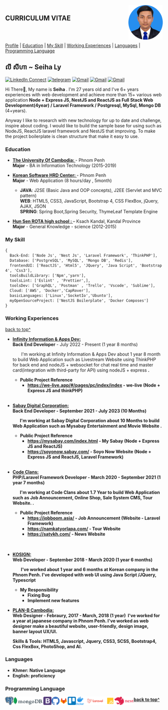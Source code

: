 <!--
### Hi there 👋

**seiha-ly/README.md** is a ✨ _special_ ✨ repository because its `README.md` (this file) appears on your GitHub profile.

Here are some ideas to get you started:

- 🔭 I’m currently working on ...
- 🌱 I’m currently learning ...
- 👯 I’m looking to collaborate on ...
- 🤔 I’m looking for help with ...
- 💬 Ask me about ...
- 📫 How to reach me: ...
- 😄 Pronouns: ...
- ⚡ Fun fact: ...
-->

<a target="_blank" href="https://github.com/seiha-ly">
  <img width="110" align="right" src="https://raw.githubusercontent.com/seiha-ly/seiha-ly/main/LY_SEIHA.png">
</a>

## CURRICULUM VITAE
<br /><br />

[Profile](#) | [Education](#education) | [My Skill](#my-skill) | [Working Experiences](#working-experiences) | [Languages](#languages) | [Programming Language](#programming-language)

## លី សីហា ~ Seiha Ly

[![LinkedIn Connect](https://img.shields.io/badge/%20-Connect-black?color=14171A&labelColor=212121&logo=linkedin&logoColor=ffcc80)](https://www.linkedin.com/in/ly-seiha-894975179/)
[![telegram](https://img.shields.io/badge/Telegram-Chat-black?color=14171A&labelColor=blue&logoColor=ffffff)](https://t.me/seiha_ly)
[![Gmail](https://img.shields.io/badge/%20-seiha.hrd018@gmail.com-black?color=14171A&labelColor=ef5350&logo=gmail&logoColor=ffffff)](mailto:seiha.hrd018@gmail.com?subject=From%20GitHub&cc=seiha.hrd018@gmail&body=Hi,%20there.%20Found%20you%20from%20GitHub.)
[![Gmail](https://img.shields.io/badge/Phone-+855_15302221-black?color=14171A&labelColor=blue&logoColor=ffffff)](tel:85515302221)
[![Gmail](https://img.shields.io/badge/Address-Sangkat_Pshar_Derm_Kor_,_Phnom_Penh-black?color=14171A&labelColor=ffcc80&logoColor=ffffff)](https://goo.gl/maps/dQP7hmfbc8xXgzSQA)

Hi There👋, My name is <b>Seiha </b>. I'm 27 years old and I've 6+ years experiences with web development and achieve more than 15+ various web application <b>
  Node + Express JS, NestJS and ReactJS as <b>Full Stack Web Development</b>(4year) / Laravel Framework / Postgresql, MySql, Mongo DB </b>(4+years).

Anyway I like to research with new technology for up to date and challenge, inspire about coding. I would like to build the sample base for using such as NodeJS, ReactJS laravel framework and NestJS that improving. To make the project boilerplate is clean structure that make it easy to use.

### Education

- <b><a href="https://uc.edu.kh/" target="_blank" > The University Of Cambodia:
  </a> </b> - Phnom Penh<br>
  <b>Major</b> - BA in Information Technology (2015-2019)

- <b><a href="https://www.kshrd.com.kh/" target="_blank" > Korean Software HRD Center:
  </a> </b> - Phnom Penh<br>
  <b>Major</b> - Web Application (8 hours/day , 5month)

  - <b>JAVA</b>: J2SE (Basic Java and OOP concepts), J2EE (Servlet and MVC pattern)<br>
    <b>WEB</b>: HTML5, CSS3, JavaScript, Bootstrap 4, CSS FlexBox, jQuery, AJAX, JSON<br>
    <b> SPRING</b>: Spring Boot,Spring Security, ThymeLeaf Template Engine

- <b><a href="#" > Hun Sen ROTA high school :
  </a> </b> – Ksach Kandal, Kandal Province<br>
  <b>Major</b> - General Knowledge - science (2012-2015)

### My Skill

```tsx
{
  Back-End: ['Node Js', 'Nest Js', 'Laravel Framework', 'ThinkPHP'],
  Database: ['PostgreSQL', 'MySQL', 'Mongo DB', 'Redis'],
  frontendUI: ['ReactJS', 'Html5', 'JQuery', 'Java Script', 'Bootstrap 4', 'Css3'],
  toolsBuildLibrary: ['Npm','yarn'],
  toolsLint: ['Eslint' , 'Prettier',],
  toolsDev: ['GraphQL', 'Postman' , 'Trello', 'Vscode', 'Sublime'],
  Cloud: ['AWS', 'Docker','CapRover'],
  basicLanguages: ['Linux','SocketIo','Ubunto'],
  myOpenSourceProject: ['NestJS Boilerplate', 'Docker Composes']
}
```

### Working Experiences

[back to top^](#curriculum-vitae)

<!-- * -----Working At Infinity Information & Apps Dev ---->
- <b> <a target="_blank" href="https://infinity-tech.cc" target="_blank" > Infinity Information & Apps Dev:
  </a></b> <br>
  <b>Back End Developer</b> - July 2022 - Present (1 year 8 months)

  &nbsp;&nbsp;&nbsp;&nbsp;&nbsp;&nbsp;&nbsp;I'm working at Infinity Information & Apps Dev about 1 year 8 month to build Web Application such as Livestream Website using ThinkPHP for back end and nodeJS + websocket for chat real time and master card(integration with third-party for API) using nodeJS + express <b>.

  - <b>Public Project Reference</b>
    - <a target="_blank" href="https://we-live.app/#/pages/pc/index/index">https://we-live.app/#/pages/pc/index/index</a> - we-live (Node + Express JS and thinkPHP)
   <br>

<!-- * -----Working At Sabay Corporation ---->
- <b> <a target="_blank" href="https://sabay.com/" target="_blank" > Sabay Digital Corporation:
  </a></b> <br>
  <b>Back End Developer</b> - September 2021 - July 2023 (10 Months)

  &nbsp;&nbsp;&nbsp;&nbsp;&nbsp;&nbsp;&nbsp;I'm working at Sabay Digital Corporation about 10 Months to build Web Application such as Mysabay Entertainment and Movie Website <b>.

  - <b>Public Project Reference</b>
    - <a target="_blank" href="https://mysabay.com/index.html">https://mysabay.com/index.html</a> - My Sabay (Node + Express JS and ReactJS)
    - <a target="_blank" href="https://soyonow.sabay.com/">https://soyonow.sabay.com/ </a> - Soyo Now Website (Node + Express JS and ReactJS, Laravel Framework)
   <br>

<!-- * -----Working At Code Clans ---->
- <b> <a target="_blank" href="https://codeclans.asia/" target="_blank" > Code Clans:
  </a></b> <br>
  <b>PHP/Laravel Framework Developer</b> - March 2020 - September 2021 (1 year 7 months)

  &nbsp;&nbsp;&nbsp;&nbsp;&nbsp;&nbsp;&nbsp;I'm working at Code Clans about 1.7 Year to build Web Application such as Job Announcement, Online Shop, Sale System CMS, Tour Website. <b>.

  - <b>Public Project Reference</b>
    - <a target="_blank" href="https://jobboom.asia/">https://jobboom.asia/</a> - Job Announcement (Website - Laravel Framework)
    - <a target="_blank" href="https://namkatyorlapa.com/">https://namkatyorlapa.com/ </a> - Tour Website
    - <a target="_blank" href="https://satvkh.com/">https://satvkh.com/ </a> - News Website
  </b> <br><br><br>

  <!-- * -----Working At KOSIGN ---->

- <b> <a target="_blank" href="https://kosign.com.kh/">KOSIGN:
  </a></b> <br>
  <b>Web Developer</b> - September 2018 - March 2020 (1 year 6 months)

  &nbsp;&nbsp;&nbsp;&nbsp;&nbsp;&nbsp;&nbsp; I've worked about 1 year and 6 months at Korean company in the Phnom Penh. I've developed with web UI using <b>Java Script</b> <b>/JQuery, Typescript</b>

  - <b>My Responsibility</b>
    - Fixing Bug
    - Implement new features

<!-- * -----Working At PLAN-B ---->

- <b> <a target="_blank" href="https://planb-cambodia.com" target="_blank"> PLAN-B Cambodia:
  </a></b> <br>
  <b>Web Designer</b> - Febraury, 2017 - March, 2018 (1 year)
  &nbsp;I've worked for a year at japanese company in Phnom Penh. I've worked as web designer make a beautiful website, user-friendly, design image, banner
  layout UX/UI.<br/>

  <b>Skills & Tools:</b> HTML5, Javascript, Jquery, CSS3, SCSS, Bootstrap4, Css FlexBox, PhotoShop, and AI.

### Languages

- <b>Khmer:</b> Native Language
- <b>English:</b> proficiency

### Programming Language

<p align="left">

<a href="#" target="_blank"> <img align="left" title="postgresql"
  src="https://raw.githubusercontent.com/seiha-ly/seiha-ly/c69a3f74f2d6ff7f789f4f8468c5fdf8b0df57a3/1200px-Postgresql_elephant.svg.png" alt="reactnative" width="26px" height="26px"  />
</a>
  
<a href="#" target="_blank"> <img align="left" title="mongodb"
  src="https://raw.githubusercontent.com/seiha-ly/seiha-ly/c69a3f74f2d6ff7f789f4f8468c5fdf8b0df57a3/2560px-MongoDB_Logo.svg.png" alt="reactnative" width="auto" height="26px"  />
</a>
<a href="#" target="_blank"> <img align="left" title="Bootstrap"
  src="https://raw.githubusercontent.com/seiha-ly/seiha-ly/c69a3f74f2d6ff7f789f4f8468c5fdf8b0df57a3/Bootstrap.svg" alt="reactnative" width="26px" height="26px"  />
</a>

<a href="#" target="_blank"> <img align="left" title="github"
  src="https://raw.githubusercontent.com/seiha-ly/seiha-ly/c69a3f74f2d6ff7f789f4f8468c5fdf8b0df57a3/github%20color.svg" alt="reactnative" width="26px" height="26px"  />
</a>
<a href="#" target="_blank"> <img align="left" title="gitlab"
  src="https://raw.githubusercontent.com/seiha-ly/seiha-ly/c69a3f74f2d6ff7f789f4f8468c5fdf8b0df57a3/gitlab.svg" alt="reactnative" width="26px" height="26px"  />
</a>
<a href="#" target="_blank"> <img align="left" title="trello"
  src="https://raw.githubusercontent.com/seiha-ly/seiha-ly/c69a3f74f2d6ff7f789f4f8468c5fdf8b0df57a3/trello.svg" alt="reactnative" width="26px" height="26px"  />
</a>
<a href="#" target="_blank"> <img align="left" title="docker"
  src="https://raw.githubusercontent.com/seiha-ly/seiha-ly/c69a3f74f2d6ff7f789f4f8468c5fdf8b0df57a3/vertical-logo-monochromatic.png" alt="reactnative" width="26px" height="26px"  />
</a>
<a href="#" target="_blank"> <img align="left" title="laravel"
  src="https://raw.githubusercontent.com/seiha-ly/seiha-ly/c69a3f74f2d6ff7f789f4f8468c5fdf8b0df57a3/laravel.png" alt="reactnative" width="auto" height="26px"  />
</a>
<a href="#" target="_blank"> <img align="left" title="javascript"
  src="https://raw.githubusercontent.com/seiha-ly/seiha-ly/c69a3f74f2d6ff7f789f4f8468c5fdf8b0df57a3/javascript.svg" alt="reactnative" width="26px" height="26px"  />
</a>
<a href="#" target="_blank"> <img align="left" title="javascript"
  src="https://raw.githubusercontent.com/seiha-ly/seiha-ly/c69a3f74f2d6ff7f789f4f8468c5fdf8b0df57a3/fppjegg7q1kb2pdzmlvf.png" alt="reactnative" width="auto" height="26px"  />
</a>

</p>

[back to top^](#curriculum-vitae)
